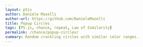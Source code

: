 ```yaml
---
layout: p5js
author: Daniele Maselli
author-url: https://github.com/DanieleMaselli 
title: Popup Circles 
tags: [P5.js, chance, repeat, Law of Similarity]
permalink: /chance/popup-circles/
summary: Random crackling circles with similar color ranges. 
---
```

